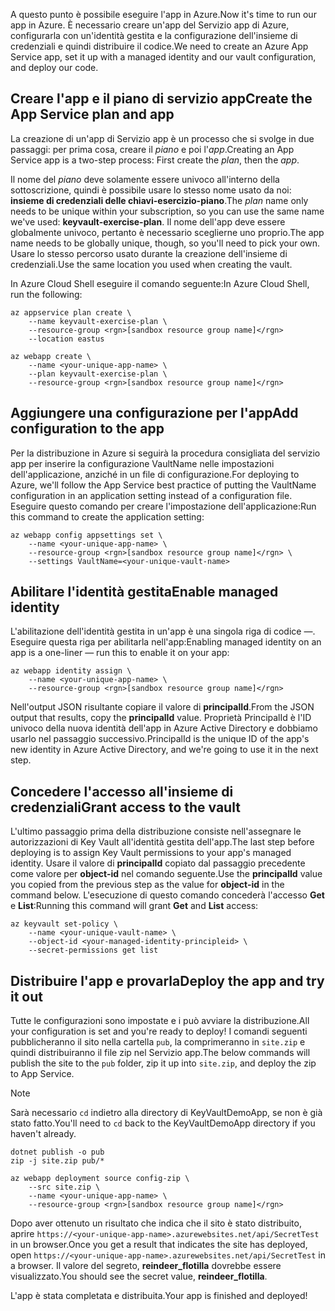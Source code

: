 <span data-ttu-id="5780c-101">A questo punto è possibile eseguire l'app in Azure.</span><span class="sxs-lookup"><span data-stu-id="5780c-101">Now it's time to run our app in Azure.</span></span> <span data-ttu-id="5780c-102">È necessario creare un'app del Servizio app di Azure, configurarla con un'identità gestita e la configurazione dell'insieme di credenziali e quindi distribuire il codice.</span><span class="sxs-lookup"><span data-stu-id="5780c-102">We need to create an Azure App Service app, set it up with a managed identity and our vault configuration, and deploy our code.</span></span>

## <a name="create-the-app-service-plan-and-app"></a><span data-ttu-id="5780c-103">Creare l'app e il piano di servizio app</span><span class="sxs-lookup"><span data-stu-id="5780c-103">Create the App Service plan and app</span></span>

<span data-ttu-id="5780c-104">La creazione di un'app di Servizio app è un processo che si svolge in due passaggi: per prima cosa, creare il *piano* e poi l'*app*.</span><span class="sxs-lookup"><span data-stu-id="5780c-104">Creating an App Service app is a two-step process: First create the *plan*, then the *app*.</span></span>

<span data-ttu-id="5780c-105">Il nome del *piano* deve solamente essere univoco all'interno della sottoscrizione, quindi è possibile usare lo stesso nome usato da noi: **insieme di credenziali delle chiavi-esercizio-piano**.</span><span class="sxs-lookup"><span data-stu-id="5780c-105">The *plan* name only needs to be unique within your subscription, so you can use the same name we've used: **keyvault-exercise-plan**.</span></span> <span data-ttu-id="5780c-106">Il nome dell'app deve essere globalmente univoco, pertanto è necessario sceglierne uno proprio.</span><span class="sxs-lookup"><span data-stu-id="5780c-106">The app name needs to be globally unique, though, so you'll need to pick your own.</span></span> <span data-ttu-id="5780c-107">Usare lo stesso percorso usato durante la creazione dell'insieme di credenziali.</span><span class="sxs-lookup"><span data-stu-id="5780c-107">Use the same location you used when creating the vault.</span></span>

<span data-ttu-id="5780c-108">In Azure Cloud Shell eseguire il comando seguente:</span><span class="sxs-lookup"><span data-stu-id="5780c-108">In Azure Cloud Shell, run the following:</span></span>

```azurecli
az appservice plan create \
    --name keyvault-exercise-plan \
    --resource-group <rgn>[sandbox resource group name]</rgn>
    --location eastus

az webapp create \
    --name <your-unique-app-name> \
    --plan keyvault-exercise-plan \
    --resource-group <rgn>[sandbox resource group name]</rgn>
```

## <a name="add-configuration-to-the-app"></a><span data-ttu-id="5780c-109">Aggiungere una configurazione per l'app</span><span class="sxs-lookup"><span data-stu-id="5780c-109">Add configuration to the app</span></span>

<span data-ttu-id="5780c-110">Per la distribuzione in Azure si seguirà la procedura consigliata del servizio app per inserire la configurazione VaultName nelle impostazioni dell'applicazione, anziché in un file di configurazione.</span><span class="sxs-lookup"><span data-stu-id="5780c-110">For deploying to Azure, we'll follow the App Service best practice of putting the VaultName configuration in an application setting instead of a configuration file.</span></span> <span data-ttu-id="5780c-111">Eseguire questo comando per creare l'impostazione dell'applicazione:</span><span class="sxs-lookup"><span data-stu-id="5780c-111">Run this command to create the application setting:</span></span>

```azurecli
az webapp config appsettings set \
    --name <your-unique-app-name> \
    --resource-group <rgn>[sandbox resource group name]</rgn> \
    --settings VaultName=<your-unique-vault-name>
```

## <a name="enable-managed-identity"></a><span data-ttu-id="5780c-112">Abilitare l'identità gestita</span><span class="sxs-lookup"><span data-stu-id="5780c-112">Enable managed identity</span></span>

<span data-ttu-id="5780c-113">L'abilitazione dell'identità gestita in un'app è una singola riga di codice &mdash;. Eseguire questa riga per abilitarla nell'app:</span><span class="sxs-lookup"><span data-stu-id="5780c-113">Enabling managed identity on an app is a one-liner &mdash; run this to enable it on your app:</span></span>

```azurecli
az webapp identity assign \
    --name <your-unique-app-name> \
    --resource-group <rgn>[sandbox resource group name]</rgn>
```

<span data-ttu-id="5780c-114">Nell'output JSON risultante copiare il valore di **principalId**.</span><span class="sxs-lookup"><span data-stu-id="5780c-114">From the JSON output that results, copy the **principalId** value.</span></span> <span data-ttu-id="5780c-115">Proprietà PrincipalId è l'ID univoco della nuova identità dell'app in Azure Active Directory e dobbiamo usarlo nel passaggio successivo.</span><span class="sxs-lookup"><span data-stu-id="5780c-115">PrincipalId is the unique ID of the app's new identity in Azure Active Directory, and we're going to use it in the next step.</span></span>

## <a name="grant-access-to-the-vault"></a><span data-ttu-id="5780c-116">Concedere l'accesso all'insieme di credenziali</span><span class="sxs-lookup"><span data-stu-id="5780c-116">Grant access to the vault</span></span>

<span data-ttu-id="5780c-117">L'ultimo passaggio prima della distribuzione consiste nell'assegnare le autorizzazioni di Key Vault all'identità gestita dell'app.</span><span class="sxs-lookup"><span data-stu-id="5780c-117">The last step before deploying is to assign Key Vault permissions to your app's managed identity.</span></span> <span data-ttu-id="5780c-118">Usare il valore di **principalId** copiato dal passaggio precedente come valore per **object-id** nel comando seguente.</span><span class="sxs-lookup"><span data-stu-id="5780c-118">Use the **principalId** value you copied from the previous step as the value for **object-id** in the command below.</span></span> <span data-ttu-id="5780c-119">L'esecuzione di questo comando concederà l'accesso **Get** e **List**:</span><span class="sxs-lookup"><span data-stu-id="5780c-119">Running this command will grant **Get** and **List** access:</span></span>

```azurecli
az keyvault set-policy \
    --name <your-unique-vault-name> \
    --object-id <your-managed-identity-principleid> \
    --secret-permissions get list
```

## <a name="deploy-the-app-and-try-it-out"></a><span data-ttu-id="5780c-120">Distribuire l'app e provarla</span><span class="sxs-lookup"><span data-stu-id="5780c-120">Deploy the app and try it out</span></span>

<span data-ttu-id="5780c-121">Tutte le configurazioni sono impostate e i può avviare la distribuzione.</span><span class="sxs-lookup"><span data-stu-id="5780c-121">All your configuration is set and you're ready to deploy!</span></span> <span data-ttu-id="5780c-122">I comandi seguenti pubblicheranno il sito nella cartella `pub`, la comprimeranno in `site.zip` e quindi distribuiranno il file zip nel Servizio app.</span><span class="sxs-lookup"><span data-stu-id="5780c-122">The below commands will publish the site to the `pub` folder, zip it up into `site.zip`, and deploy the zip to App Service.</span></span>

> [!NOTE]
> <span data-ttu-id="5780c-123">Sarà necessario `cd` indietro alla directory di KeyVaultDemoApp, se non è già stato fatto.</span><span class="sxs-lookup"><span data-stu-id="5780c-123">You'll need to `cd` back to the KeyVaultDemoApp directory if you haven't already.</span></span>

```azurecli
dotnet publish -o pub
zip -j site.zip pub/*

az webapp deployment source config-zip \
    --src site.zip \
    --name <your-unique-app-name> \
    --resource-group <rgn>[sandbox resource group name]</rgn>
```

<span data-ttu-id="5780c-124">Dopo aver ottenuto un risultato che indica che il sito è stato distribuito, aprire `https://<your-unique-app-name>.azurewebsites.net/api/SecretTest` in un browser.</span><span class="sxs-lookup"><span data-stu-id="5780c-124">Once you get a result that indicates the site has deployed, open `https://<your-unique-app-name>.azurewebsites.net/api/SecretTest` in a browser.</span></span> <span data-ttu-id="5780c-125">Il valore del segreto, **reindeer_flotilla** dovrebbe essere visualizzato.</span><span class="sxs-lookup"><span data-stu-id="5780c-125">You should see the secret value, **reindeer_flotilla**.</span></span>

<span data-ttu-id="5780c-126">L'app è stata completata e distribuita.</span><span class="sxs-lookup"><span data-stu-id="5780c-126">Your app is finished and deployed!</span></span>
